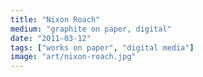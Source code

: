 ```yaml
---
title: "Nixon Roach"
medium: "graphite on paper, digital"
date: "2011-03-12"
tags: ["works on paper", "digital media"]
image: "art/nixon-roach.jpg"
---
```

